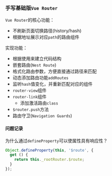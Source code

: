 ### 手写基础版`Vue Router`
`Vue Router`的核心功能：  
* 不刷新页面切换路径(history/hash)
* 根据地址展示对应`path`的路由组件

实现功能：
* 根据使用来建立代码结构
* 嵌套路由(`Nest Route`)
* 格式化路由参数，方便直接通过路径来匹配
* 动态添加路由功能`addRoutes`
* 监听`hash`值变化，并重新匹配对应的组件
* `router-view`组件
* `router-link`组件
  * 添加激活路由`class`
* `$router.push`方法
* 路由守卫(`Navigation Guards`)


#### 问题记录
为什么通过`defineProperty`可以使属性具有响应性？
```javascript
Object.defineProperty(this, '$route', {
  get () {
    return this._rootRouter.$route;
  }
});
```
